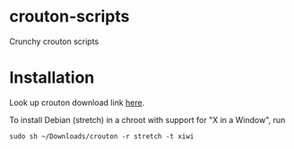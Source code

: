 # crouton-scripts
Crunchy crouton scripts

# Installation

Look up crouton download link [here](https://github.com/dnschneid/crouton).

To install Debian (stretch) in a chroot with support for "X in a Window", run
```
sudo sh ~/Downloads/crouton -r stretch -t xiwi
```
